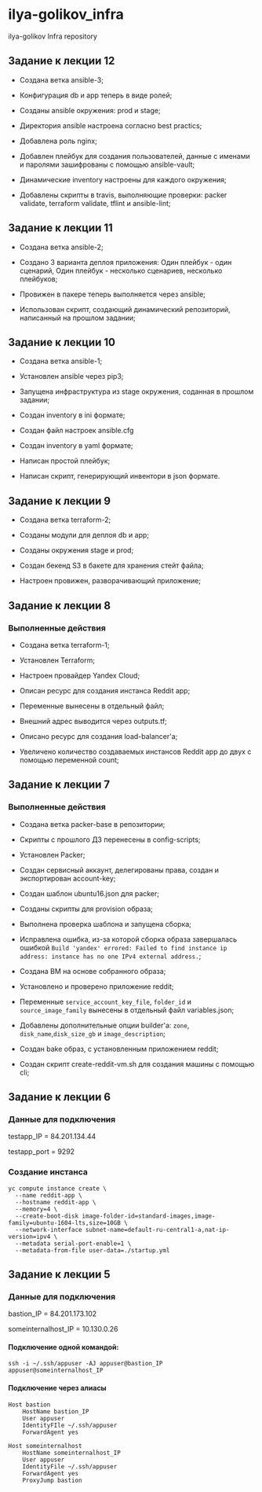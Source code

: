 # ilya-golikov_infra

ilya-golikov Infra repository

## Задание к лекции 12

- Создана ветка ansible-3;

- Конфигурация db и app теперь в виде ролей;

- Созданы ansible окружения: prod и stage;

- Директория ansible настроена согласно best practics;

- Добавлена роль nginx;

- Добавлен плейбук для создания пользователей, данные с именами и паролями зашифрованы с помощью ansible-vault;

- Динамические inventory настроены для каждого окружения;

- Добавлены скрипты в travis, выполняющие проверки: packer validate, terraform validate, tflint и ansible-lint;

## Задание к лекции 11

- Создана ветка ansible-2;

- Создано 3 варианта деплоя приложения: Один плейбук - один сценарий, Один плейбук - несколько сценариев, несколько плейбуков;

- Провижен в пакере теперь выполняется через ansible;

- Использован скрипт, создающий динамический репозиторий, написанный на прошлом задании;

## Задание к лекции 10

- Создана ветка ansible-1;

- Установлен ansible через pip3;

- Запущена инфраструктура из stage окружения, соданная в прошлом задании;

- Создан inventory в ini формате;

- Создан файл настроек ansible.cfg

- Создан inventory в yaml формате;

- Написан простой плейбук;

- Написан скрипт, генерирующий инвентори в json формате.

## Задание к лекции 9

- Создана ветка terraform-2;

- Созданы модули для деплоя db и app;

- Созданы окружения stage и prod;

- Создан бекенд S3 в бакете для хранения стейт файла;

- Настроен провижен, разворачивающий приложение;

## Задание к лекции 8

### Выполненные действия

- Создана ветка terraform-1;

- Установлен Terraform;

- Настроен провайдер Yandex Cloud;

- Описан ресурс для создания инстанса Reddit app;

- Переменные вынесены в отдельный файл;

- Внешний адрес выводится через outputs.tf;

- Описано ресурс для создания load-balancer'а;

- Увеличено количество создаваемых инстансов Reddit app до двух с помощью переменной count;

## Задание к лекции 7

### Выполненные действия

- Создана ветка packer-base в репозитории;

- Скрипты с прошлого ДЗ перенесены в config-scripts;

- Установлен Packer;

- Создан сервисный аккаунт, делегированы права, создан и экспортирован account-key;

- Создан шаблон ubuntu16.json для packer;

- Созданы скрипты для provision образа;

- Выполнена проверка шаблона и запущена сборка;

- Исправлена ошибка, из-за которой сборка образа завершалась ошибкой `Build 'yandex' errored: Failed to find instance ip address: instance has no one IPv4 external address.`;

- Создана ВМ на основе собранного образа;

- Установлено и проверено приложение reddit;

- Переменные `service_account_key_file`, `folder_id` и `source_image_family` вынесены в отдельный файл variables.json;

- Добавлены дополнительные опции builder'а: `zone`, `disk_name`,`disk_size_gb` и `image_description`;

- Создан bake образ, с установленным приложением reddit;

- Создан скрипт create-reddit-vm.sh для создания машины с помощью cli;

## Задание к лекции 6

### Данные для подключения

testapp_IP = 84.201.134.44

testapp_port = 9292

### Создание инстанса

```
yc compute instance create \
  --name reddit-app \
  --hostname reddit-app \
  --memory=4 \
  --create-boot-disk image-folder-id=standard-images,image-family=ubuntu-1604-lts,size=10GB \
  --network-interface subnet-name=default-ru-central1-a,nat-ip-version=ipv4 \
  --metadata serial-port-enable=1 \
  --metadata-from-file user-data=./startup.yml
```

## Задание к лекции 5

### Данные для подключения

bastion_IP = 84.201.173.102

someinternalhost_IP = 10.130.0.26

#### Подключение одной командой:

```ssh -i ~/.ssh/appuser -AJ appuser@bastion_IP appuser@someinternalhost_IP```

#### Подключение через алиасы

```
Host bastion
    HostName bastion_IP
    User appuser
    IdentityFIle ~/.ssh/appuser
    ForwardAgent yes

Host someinternalhost
    HostName someinternalhost_IP
    User appuser
    IdentityFile ~/.ssh/appuser
    ForwardAgent yes
    ProxyJump bastion
```
